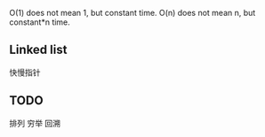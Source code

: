 O(1) does not mean 1, but constant time.
O(n) does not mean n, but constant*n time.

## Linked list
快慢指针

## TODO
排列
穷举
回溯